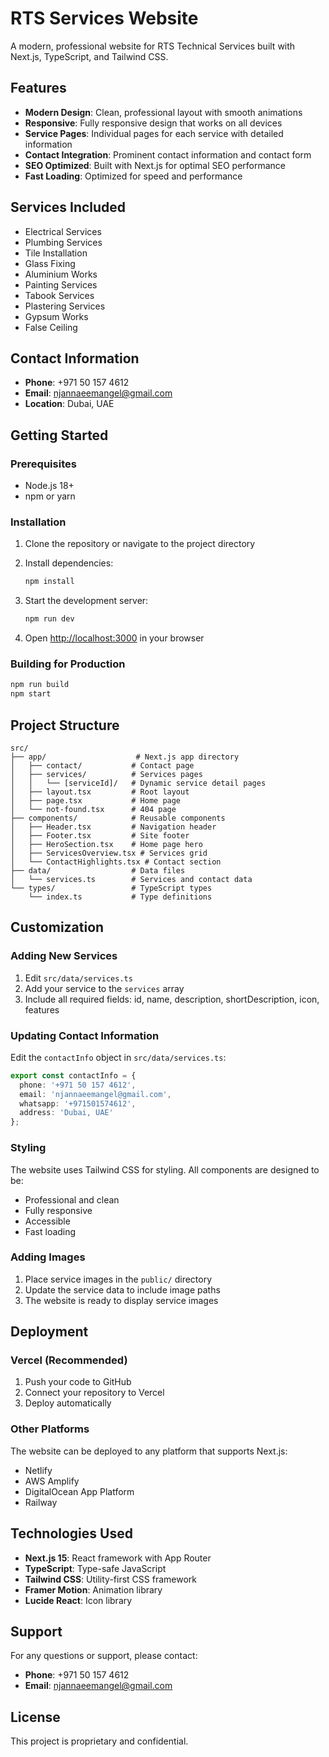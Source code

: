# RTS Services Website

A modern, professional website for RTS Technical Services built with Next.js, TypeScript, and Tailwind CSS.

## Features

- **Modern Design**: Clean, professional layout with smooth animations
- **Responsive**: Fully responsive design that works on all devices
- **Service Pages**: Individual pages for each service with detailed information
- **Contact Integration**: Prominent contact information and contact form
- **SEO Optimized**: Built with Next.js for optimal SEO performance
- **Fast Loading**: Optimized for speed and performance

## Services Included

- Electrical Services
- Plumbing Services
- Tile Installation
- Glass Fixing
- Aluminium Works
- Painting Services
- Tabook Services
- Plastering Services
- Gypsum Works
- False Ceiling

## Contact Information

- **Phone**: +971 50 157 4612
- **Email**: njannaeemangel@gmail.com
- **Location**: Dubai, UAE

## Getting Started

### Prerequisites

- Node.js 18+ 
- npm or yarn

### Installation

1. Clone the repository or navigate to the project directory
2. Install dependencies:
   ```bash
   npm install
   ```

3. Start the development server:
   ```bash
   npm run dev
   ```

4. Open [http://localhost:3000](http://localhost:3000) in your browser

### Building for Production

```bash
npm run build
npm start
```

## Project Structure

```
src/
├── app/                    # Next.js app directory
│   ├── contact/           # Contact page
│   ├── services/          # Services pages
│   │   └── [serviceId]/   # Dynamic service detail pages
│   ├── layout.tsx         # Root layout
│   ├── page.tsx           # Home page
│   └── not-found.tsx      # 404 page
├── components/            # Reusable components
│   ├── Header.tsx         # Navigation header
│   ├── Footer.tsx         # Site footer
│   ├── HeroSection.tsx    # Home page hero
│   ├── ServicesOverview.tsx # Services grid
│   └── ContactHighlights.tsx # Contact section
├── data/                  # Data files
│   └── services.ts        # Services and contact data
└── types/                 # TypeScript types
    └── index.ts           # Type definitions
```

## Customization

### Adding New Services

1. Edit `src/data/services.ts`
2. Add your service to the `services` array
3. Include all required fields: id, name, description, shortDescription, icon, features

### Updating Contact Information

Edit the `contactInfo` object in `src/data/services.ts`:

```typescript
export const contactInfo = {
  phone: '+971 50 157 4612',
  email: 'njannaeemangel@gmail.com',
  whatsapp: '+971501574612',
  address: 'Dubai, UAE'
};
```

### Styling

The website uses Tailwind CSS for styling. All components are designed to be:
- Professional and clean
- Fully responsive
- Accessible
- Fast loading

### Adding Images

1. Place service images in the `public/` directory
2. Update the service data to include image paths
3. The website is ready to display service images

## Deployment

### Vercel (Recommended)

1. Push your code to GitHub
2. Connect your repository to Vercel
3. Deploy automatically

### Other Platforms

The website can be deployed to any platform that supports Next.js:
- Netlify
- AWS Amplify
- DigitalOcean App Platform
- Railway

## Technologies Used

- **Next.js 15**: React framework with App Router
- **TypeScript**: Type-safe JavaScript
- **Tailwind CSS**: Utility-first CSS framework
- **Framer Motion**: Animation library
- **Lucide React**: Icon library

## Support

For any questions or support, please contact:
- **Phone**: +971 50 157 4612
- **Email**: njannaeemangel@gmail.com

## License

This project is proprietary and confidential.